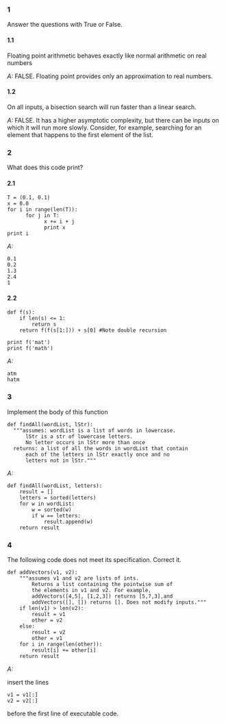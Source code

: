 ### 1

Answer the questions with True or False.

#### 1.1

Floating point arithmetic behaves exactly like normal arithmetic on real
numbers

*A:* FALSE. Floating point provides only an approximation to real
numbers.

#### 1.2

On all inputs, a bisection search will run faster than a linear search.

*A:* FALSE. It has a higher asymptotic complexity, but there can be inputs on which it will run
more slowly. Consider, for example, searching for an element that happens to the
first element of the list.

### 2

What does this code print?

#### 2.1

    T = (0.1, 0.1)
    x = 0.0
    for i in range(len(T)):
          for j in T:
                x += i + j
                print x
    print i

*A:*

    0.1
    0.2
    1.3
    2.4
    1

#### 2.2

    def f(s):
        if len(s) <= 1:
            return s
        return f(f(s[1:])) + s[0] #Note double recursion
    
    print f('mat')
    print f('math')

*A:*

    atm
    hatm

### 3

Implement the body of this function

    def findAll(wordList, lStr):
      """assumes: wordList is a list of words in lowercase.
          lStr is a str of lowercase letters.
          No letter occurs in lStr more than once
      returns: a list of all the words in wordList that contain
          each of the letters in lStr exactly once and no
          letters not in lStr."""

*A:*

    def findAll(wordList, letters):
        result = []
        letters = sorted(letters)
        for w in wordList:
            w = sorted(w)
            if w == letters:
                result.append(w)
        return result

### 4

The following code does not meet its specification. Correct it.

    def addVectors(v1, v2):
        """assumes v1 and v2 are lists of ints.
            Returns a list containing the pointwise sum of
            the elements in v1 and v2. For example,
            addVectors([4,5], [1,2,3]) returns [5,7,3],and
            addVectors([], []) returns []. Does not modify inputs."""
        if len(v1) > len(v2):
            result = v1
            other = v2
        else:
            result = v2
            other = v1
        for i in range(len(other)):
            result[i] += other[i]
        return result

*A:*

insert the lines

    v1 = v1[:]
    v2 = v2[:]

before the first line of executable code.

